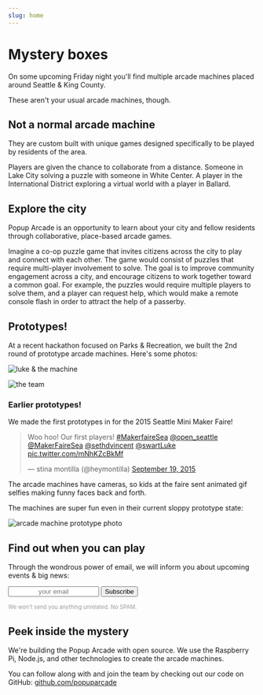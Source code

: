 ```yaml
---
slug: home
---
```


# Mystery boxes

On some upcoming Friday night you'll find multiple arcade machines placed around Seattle & King County. 

These aren't your usual arcade machines, though.

## Not a normal arcade machine
They are custom built with unique games designed specifically to be played by residents of the area.

Players are given the chance to collaborate from a distance. Someone in Lake City solving a puzzle with someone in White Center. A player in the International District exploring a virtual world with a player in Ballard.

## Explore the city
Popup Arcade is an opportunity to learn about your city and fellow residents through collaborative, place-based arcade games.

Imagine a co-op puzzle game that invites citizens across the city to play and connect with each other. The game would consist of puzzles that require multi-player involvement to solve. The goal is to improve community engagement across a city, and encourage citizens to work together toward a common goal. For example, the puzzles would require multiple players to solve them, and a player can request help, which would make a remote console flash in order to attract the help of a passerby.

## Prototypes!

At a recent hackathon focused on Parks & Recreation, we built the 2nd round of prototype arcade machines. Here's some photos:

![luke & the machine](https://lh3.googleusercontent.com/W7UwZ-FRinwTs7DIbUotEIDQSNLxTehHBwn8JuTeqTPFT97WcW_-L5fWJfO7-Vz-8pcIBJ5R_TGky3Jk6MUA2hstQAIlYfBmllFn_IeBxJUCTGJ-PRbvnXFvNiK5a4Gmb188XqiSxTeTp1-DMoS_PjGMO_w6HrmSxQtacvymaCU3ycOKgkPn5QdrNUvNFvJOk2lp1-sGqHwo-hQ_b_m7Jml9wcbBVSIJU2Ntw_n-QPdQnlaTTB9tl325lq0hEyZxVVLLMRowfT-u2oxXsTpLa45rjK-pUMgdyWUP_xH4nWJDA6ahDKDToXiRwJKjXAXCqF0JOIabnoWeGK5nJlKTlDKQvAWb6pqsjLm-SksmS_rOppSAP2Dv4fKpPhwlOIb3HZnBlcKeduj818Ov27gInytawN8nKwb1WZ0u-ThMsGGVoM92_ssmMkKto7sF2rWJxFEjwJcnOxky0pmw9s-TCbFPkcPIfky04Rbty_DEwnzNrzbGkmfzpiSBAS1Ljms1zoHz_R6yN1NhwHN_6sgWyBSIZvsdfC3TuLtIrRHzxhfzhkriBkszVIlm-xpgbp8esJtq=w1163-h1548-no)

![the team](https://lh3.googleusercontent.com/R2hQUnwagqVgIejbreUDJlI6s6KdTH5RauxXQ5rKyZia9Dq82f4otAsWZIoOS4YmBGlne722uRKNMl00yIawaiNx8bAbnR4EthXVJDhVlDdPbshtOjDWQMuuiDW6net1rRHQoLFzz5MtZMqNWVtLycjEqXBISOp-splJ69BaGbMqUZgg_26M8mNeylWHUtHJ94zpAsHTOzkTFxgj4RcMMacDsPiDCDLI2G896SEX5Hy2T9GToo4GRNs_GdohfAsA6ZWGpu8vymNGu61_TxjBS9WUutVsnmCnrgqcTg9q66VcqxIpn70riGZ1Zt7GNwhUqylZKUQ7xVBxEu8zFrliksHYu_GEFbEg64qsEam393B6fPggN_mT_EVVDiHtzyi4YI-w6oY2KhqCp1c4eSrnGeJfzs-kF5xYCk4ZA8jzCboI4b-lV6hgM1oPFTTvXYMfGZHIxNr5PmqSPy_NG52wcUWX9Lmh9kkBASZjC0-DqcAKwQApm3Aszk5fSqhe2z67sZD-fyGCCs3bUaalL2mP1MDBssJcSj-2YFb_AwcGtQ6lOF09f3KDXOiQpUu9Cw_i4K_U=w2065-h1548-no)

### Earlier prototypes!

We made the first prototypes in for the 2015 Seattle Mini Maker Faire!

<blockquote class="twitter-tweet" lang="en"><p lang="en" dir="ltr">Woo hoo! Our first players! <a href="https://twitter.com/hashtag/MakerfaireSea?src=hash">#MakerfaireSea</a> <a href="https://twitter.com/open_seattle">@open_seattle</a> <a href="https://twitter.com/MakerFaireSea">@MakerFaireSea</a> <a href="https://twitter.com/sethdvincent">@sethdvincent</a> <a href="https://twitter.com/swartLuke">@swartLuke</a> <a href="http://t.co/mNhKZcBkMf">pic.twitter.com/mNhKZcBkMf</a></p>&mdash; stina montilla (@heymontilla) <a href="https://twitter.com/heymontilla/status/645289373286555648">September 19, 2015</a></blockquote>
<script async src="//platform.twitter.com/widgets.js" charset="utf-8"></script>

The arcade machines have cameras, so kids at the faire sent animated gif selfies making funny faces back and forth.

The machines are super fun even in their current sloppy prototype state:

![arcade machine prototype photo]({{site.baseurl}}/assets/prototype.jpg)

## Find out when you can play

Through the wondrous power of email, we will inform you about upcoming events & big news:

<form action="https://tinyletter.com/popuparcade" method="post" target="popupwindow" onsubmit="window.open('https://tinyletter.com/popuparcade', 'popupwindow', 'scrollbars=yes,width=800,height=600');return true"><input type="text" name="email" id="tlemail" placeholder="your email" class="full-width" style="text-align:center;"> <input type="hidden" value="1" name="embed"/><input type="submit" value="Subscribe" class="button full-width" /></form>

<p style="font-size:0.8em; color:#999;">We won't send you anything unrelated. No SPAM.</p>

## Peek inside the mystery

We're building the Popup Arcade with open source. We use the Raspberry Pi, Node.js, and other technologies to create the arcade machines.

You can follow along with and join the team by checking out our code on GitHub: [github.com/popuparcade](http://github.com/popuparcade)
